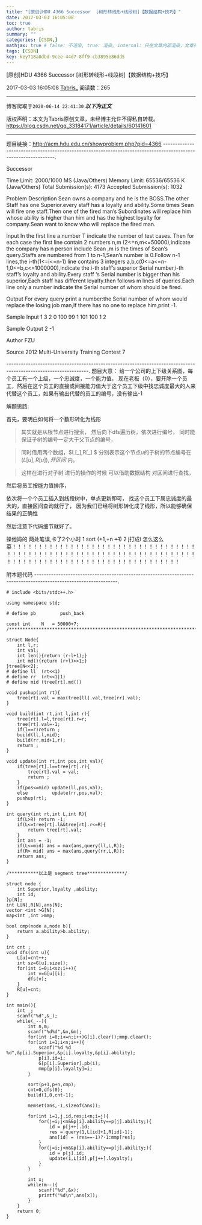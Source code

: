 ```yaml
---
title: "[原创]HDU 4366 Successor  [树形转线形+线段树]【数据结构+技巧】"
date: 2017-03-03 16:05:08
toc: true
author: tabris
summary: ""
categories: [CSDN,]
mathjax: true # false: 不渲染, true: 渲染, internal: 只在文章内部渲染，文章列表中不渲染
tags: [CSDN]
key: key718a8dbd-9cee-44d7-8ff9-cb3895e86dd5
---
```


[原创]HDU 4366 Successor  [树形转线形+线段树]【数据结构+技巧】

2017-03-03 16:05:08  [Tabris_](https://me.csdn.net/qq_33184171) 阅读数：265

---

博客爬取于`2020-06-14 22:41:30`
***以下为正文***

版权声明：本文为Tabris原创文章，未经博主允许不得私自转载。
https://blog.csdn.net/qq_33184171/article/details/60141601

<!-- more -->

---

题目链接：http://acm.hdu.edu.cn/showproblem.php?pid=4366
---------------------------------------------------------------------------------------------------------------.

Successor

Time Limit: 2000/1000 MS (Java/Others)    Memory Limit: 65536/65536 K (Java/Others)
Total Submission(s): 4173    Accepted Submission(s): 1032


Problem Description
Sean owns a company and he is the BOSS.The other Staff has one Superior.every staff has a loyalty and ability.Some times Sean will fire one staff.Then one of the fired man’s Subordinates will replace him whose ability is higher than him and has the highest loyalty for company.Sean want to know who will replace the fired man.


Input
In the first line a number T indicate the number of test cases. Then for each case the first line contain 2 numbers n,m (2<=n,m<=50000),indicate the company has n person include Sean ,m is the times of Sean’s query.Staffs are numbered from 1 to n-1,Sean’s number is 0.Follow n-1 lines,the i-th(1<=i<=n-1) line contains 3 integers a,b,c(0<=a<=n-1,0<=b,c<=1000000),indicate the i-th staff’s superior Serial number,i-th staff’s loyalty and ability.Every staff ‘s Serial number is bigger than his superior,Each staff has different loyalty.then follows m lines of queries.Each line only a number indicate the Serial number of whom should be fired.


Output
For every query print a number:the Serial number of whom would replace the losing job man,If there has no one to replace him,print -1.


Sample Input
1
3 2
0 100 99
1 101 100
1
2


Sample Output
2
-1


Author
FZU


Source
2012 Multi-University Training Contest 7

----------------------------------------------------------------------------------------------------------------.
题目大意：
给一个公司的上下级关系图，每个员工有一个上级，一个忠诚度，一个能力值，
现在老板（0），要开除一个员工，然后在这个员工的直接或间接能力值大于这个员工下级中找忠诚度最大的人来代替这个员工，如果有输出代替的员工的编号，没有输出-1


解题思路:

首先，要明白如何将一个数形转化为线形
>其实就是从根节点进行搜索，
然后向下dfs遍历树，依次进行编号，
同时能保证子树的编号一定大于父节点的编号，

>同时借用两个数组，$L[\_],R[\_] $
分别表示这个节点$u$的子树的节点编号在$\big(L[u],R[u]\big),开区间$ 内。

>这样在进行对子树 进行的操作的时候 可以借助数据结构 对区间进行查找，

然后将员工按能力值排序，

依次将一个个员工插入到线段树中，单点更新即可，
找这个员工下属忠诚度的最大的，直接区间查询就行了，
因为我们已经将树形转化成了线形，所以能够确保结果的正确性

然后注意下代码细节就好了。



操他妈的  两处笔误,卡了2个小时
1  sort  (+1,+n ~~+1~~)
2 j打成i
怎么这么菜！！！！！！！！！！！！！！！！！！！！！！！！！！！！！！！！！！！！！！！！！！！！！！！！！！！！！！！！！！！！！！！！！！！！！！！！！！！！！！！！！！！！！！！！！！！！！！！！！！！！！！！！


附本题代码
----------------------------------------------------------------------------------------------------------------.
```
# include <bits/stdc++.h>

using namespace std;

# define pb         push_back

const int    N   = 50000+7;
/***********************************************************************/

struct Node{
    int l,r;
    int val;
    int len(){return (r-l+1);}
    int md(){return (r+l)>>1;}
}tree[N<<2];
# define ll  (rt<<1)
# define rr  (rt<<1|1)
# define mid (tree[rt].md())

void pushup(int rt){
    tree[rt].val = max(tree[ll].val,tree[rr].val);
}

void build(int rt,int l,int r){
    tree[rt].l=l,tree[rt].r=r;
    tree[rt].val=-1;
    if(l==r)return ;
    build(ll,l,mid);
    build(rr,mid+1,r);
    return ;
}

void update(int rt,int pos,int val){
    if(tree[rt].l==tree[rt].r){
        tree[rt].val = val;
        return ;
    }
    if(pos<=mid) update(ll,pos,val);
    else         update(rr,pos,val);
    pushup(rt);
}

int query(int rt,int L,int R){
    if(L>R) return -1;
    if(L<=tree[rt].l&&tree[rt].r<=R){
        return tree[rt].val;
    }
    int ans = -1;
    if(L<=mid) ans = max(ans,query(ll,L,R));
    if(R> mid) ans = max(ans,query(rr,L,R));
    return ans;
}

/***********以上是 segment tree**************/

struct node {
    int Superior,loyalty ,ability;
    int id;
}p[N];
int L[N],R[N],ans[N];
vector <int >G[N];
map<int ,int >mmp;

bool cmp(node a,node b){
    return a.ability>b.ability;
}

int cnt ;
void dfs(int u){
    L[u]=cnt++;
    int sz=G[u].size();
    for(int i=0;i<sz;i++){
        int v=G[u][i];
        dfs(v);
    }
    R[u]=cnt;
}

int main(){
    int _;
    scanf("%d",&_);
    while(_--){
        int n,m;
        scanf("%d%d",&n,&m);
        for(int i=0;i<=n;i++)G[i].clear();mmp.clear();
        for(int i=1;i<n;i++){
            scanf("%d %d %d",&p[i].Superior,&p[i].loyalty,&p[i].ability);
            p[i].id=i;
            G[p[i].Superior].pb(i);
            mmp[p[i].loyalty]=i;
        }

        sort(p+1,p+n,cmp);
        cnt=0,dfs(0);
        build(1,0,cnt-1);

        memset(ans,-1,sizeof(ans));

        for(int i=1,j,id,res;i<n;i=j){
            for(j=i;j<n&&p[i].ability==p[j].ability;){
                id = p[j++].id;
                res = query(1,L[id]+1,R[id]-1);
                ans[id] = (res==-1)?-1:mmp[res];
            }
            for(j=i;j<n&&p[i].ability==p[j].ability;){
                id = p[j].id;
                update(1,L[id],p[j++].loyalty);
            }
        }

        int x;
        while(m--){
            scanf("%d",&x);
            printf("%d\n",ans[x]);
        }
    }
    return 0;
}

```
